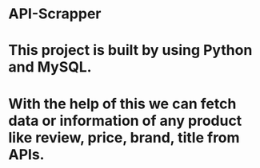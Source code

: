 # API-Scrapper
# This project is built by using Python and MySQL.
# With the help of this we can fetch data or information of any product like review, price,  brand, title from APIs.
